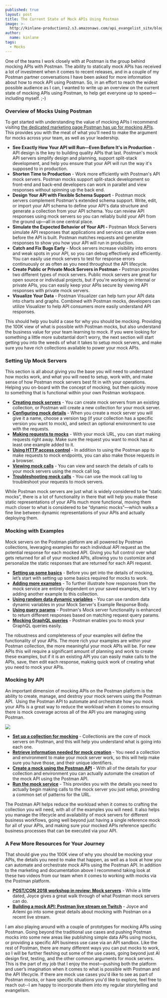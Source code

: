 ```yaml
---
published: true
layout: post
title: The Current State of Mock APIs Using Postman
image: >-
  http://kinlane-productions2.s3.amazonaws.com/api_evangelist_site/blog/mocking_apis_postman.jpeg
author:
  name: kinlane
tags:
  - Mocks
---
```

One of the teams I work closely with at Postman is the group behind mocking APIs with Postman. The ability to statically mock APIs has received a lot of investment when it comes to recent releases, and in a couple of my Postman partner conversations I have been asked for more information about how to mock API using Postman. So, in an effort to reach the widest possible audience as I can, I wanted to write up an overview on the current state of mocking APIs using Postman, to help get everyone up to speed—including myself. ;-)

### Overview of Mocks Using Postman

To get started with understanding the value of mocking APIs I recommend visiting [the dedicated marketing page Postman has up for mocking APIs](https://www.postman.com/features/mock-api/). This provides you with the meat of what you’ll need to make the argument for mocks across your team, as well as your leadership.

*   **See Exactly How Your API will Run—Even Before It's in Production** \- API design is the key to building quality APIs that last. Postman's mock API servers simplify design and planning, support split-stack development, and help you ensure that your API will run the way it's supposed to in production.
*   **Shorten Time to Production** - Work more efficiently with Postman's API mock servers. Postman mocks support split-stack development so front-end and back-end developers can work in parallel and view responses without spinning up the back end.
*   **Design Your API with Flexible Schema Support** - Postman mock servers complement Postman's extended schema support. Write, edit, or import your API schema to define your API's data structure and generate a collection from your API schema. You can review API responses using mock servers so you can reliably build your API from the ground up—all in one central place.
*   **Simulate the Expected Behavior of Your API -** Postman Mock Servers simulate API responses that applications and services can utilize even before the API is built. Postman matches requests and generate responses to show you how your API will run in production.
*   **Catch and Fix Bugs Early** \- Mock servers increase visibility into errors and weak spots in your API, so you can debug effectively and efficiently. You can easily use mock servers to test for response errors continuously or as often as you need throughout the API lifecycle.
*   **Create Public or Private Mock Servers in Postman -** Postman provides two different types of mock servers. Public mock servers are great for open source or individual projects, but if you're working on internal or private APIs, you can easily keep your APIs secure by viewing API responses with private mock servers.
*   **Visualize Your Data** \- Postman Visualizer can help turn your API data into charts and graphs. Combined with Postman mocks, developers can utilize Visualizer to help API consumers more easily understand API responses.

This should help you build a case for why you should be mocking. Providing the 100K view of what is possible with Postman mocks, but also understand the business value for your team learning to mock. If you were looking for something a little more substantial don’t worry, the next section will start getting you into the weeds of what it takes to setup mock servers, and make sure you have rich collections available to power your mock APIs.

### Setting Up Mock Servers

This section is all about giving you the base you will need to understand how mocks work, and what you will need to setup, work with, and make sense of how Postman mock servers best fit in with your operations. Helping you on-board with the concept of mocking, but then quickly move to something that is functional within your own Postman workspace.

*   **[Creating mock servers](https://learning.postman.com/docs/designing-and-developing-your-api/mocking-data/setting-up-mock/#creating-mock-servers)** - You can create mock servers from an existing collection, or Postman will create a new collection for your mock server.
*   **[Configuring mock details](https://learning.postman.com/docs/designing-and-developing-your-api/mocking-data/setting-up-mock/#configuring-mock-details)** - When you create a mock server you will give it a name, choose a version tag (if your collection has a specific version you want to mock), and select an optional environment to use with the requests.
*   **[Making requests to mocks](https://learning.postman.com/docs/designing-and-developing-your-api/mocking-data/setting-up-mock/#making-requests-to-mocks)** - With your mock URL, you can start making requests right away. Make sure the request you want to mock has at least one example added to it.
*   **[Using HTTP access control](https://learning.postman.com/docs/designing-and-developing-your-api/mocking-data/setting-up-mock/#using-http-access-control-for-a-mock)** - In addition to using the Postman app to make requests to mock endpoints, you can also make those requests in a browser.
*   **[Viewing mock calls](https://learning.postman.com/docs/designing-and-developing-your-api/mocking-data/setting-up-mock/#viewing-mock-calls)** - You can view and search the details of calls to your mock servers using the mock call log.
*   **[Troubleshooting mock calls](https://learning.postman.com/docs/designing-and-developing-your-api/mocking-data/setting-up-mock/#troubleshooting-mock-calls)** - You can use the mock call log to troubleshoot your requests to mock servers.

While Postman mock servers are just what is widely considered to be “static mocks”, there is a lot of functionality in there that will help you make these static representations of your APIs much more functional, moving them much closer to what is considered to be “dynamic mocks”—which walks a fine line between dynamic representations of your APIs and actually deploying them.

### Mocking with Examples

Mock servers on the Postman platform are all powered by Postman collections, leveraging examples for each individual API request as the potential response for each mocked API. Giving you full control over what gets returned for all of your mocked APIs, allowing you to customize and personalize the static responses that are returned for each API request.

*   **[Setting up some basics](https://learning.postman.com/docs/designing-and-developing-your-api/mocking-data/mocking-with-examples/#setting-up-some-basics)** - Before you get into the details of mocking, let’s start with setting up some basics required for mocks to work.
*   **[Adding more examples](https://learning.postman.com/docs/designing-and-developing-your-api/mocking-data/mocking-with-examples/#adding-more-examples)** - To further illustrate how responses from the mock service are entirely dependent on your saved examples, let's try adding another example to this collection.
*   **[Using random data dynamic variables](https://learning.postman.com/docs/designing-and-developing-your-api/mocking-data/mocking-with-examples/#using-random-data-dynamic-variables)** - You can use random data dynamic variables in your Mock Server's Example Response Body.
*   **[Using query params](https://learning.postman.com/docs/designing-and-developing-your-api/mocking-data/mocking-with-examples/#using-query-params)** - Postman's Mock server functionality is enhanced to return different responses based on matching request query params.
*   **[Mocking GraphQL queries](https://learning.postman.com/docs/designing-and-developing-your-api/mocking-data/mocking-with-examples/#mocking-graphql-queries)** - Postman enables you to mock your GraphQL queries easily.

The robustness and completeness of your examples will define the functionality of your APIs. The more rich your examples are within your Postman collection, the more meaningful your mock APIs will be. For new APIs this will require a significant amount of planning and work to create these examples, but if it is an existing API you can easily make calls to the APIs, save, then edit each response, making quick work of creating what you need to mock your APIs.

### Mocking by API

An important dimension of mocking APIs on the Postman platform is the ability to create, manage, and destroy your mock servers using the Postman API.  Using the Postman API to automate and orchestrate how you mock your APIs is a great way to reduce the workload when it comes to ensuring there is mock coverage across all of the API you are managing using Postman.

![](http://kinlane-productions2.s3.amazonaws.com/api_evangelist_site/blog/postman_platform_marketecture.png)

*   **[Set up a collection for mocking](https://learning.postman.com/docs/designing-and-developing-your-api/mocking-data/mock-with-api/#set-up-a-collection-for-mocking)** - Collectionis are the core of mock servers on Postman, and this will help you understand what is going into each one.
*   **[Retrieve information needed for mock creation](https://learning.postman.com/docs/designing-and-developing-your-api/mocking-data/mock-with-api/#retrieve-information-needed-for-mock-creation)** - You need a collection and environment to make your mock server work, so this will help make sure you have those, and their unique identifiers.
*   **[Create a mock using the Postman API](https://learning.postman.com/docs/designing-and-developing-your-api/mocking-data/mock-with-api/#set-up-a-collection-for-mocking)** - With all of the details for your collection and environment you can actually automate the creation of the mock API using the Postman API.
*   **[Run the mock service](https://learning.postman.com/docs/designing-and-developing-your-api/mocking-data/mock-with-api/#run-the-mock-service)** - This provides you with the details you need to actually begin making calls to the mock server you just setup, providing a common set of patterns for the URL.

The Postman API helps reduce the workload when it comes to crafting the collection you will need, with all of the examples you will need. It also helps you manage the lifecycle and availability of mock servers for different business workflows, going well beyond just having a single reference mock for all of your APIs, and making sure your mocked APIs reference specific business processes that can be executed via your API.

### A Few More Resources for Your Journey

That should give you the 100K view of why you should be mocking your APIs, the details you need to make that happen, as well as a look at how you can automate and orchestrate mock APIs using the Postman API. In addition to the marketing and documentation above I recommend taking look at these two videos from our team when it comes to working with mocks via the Postman platform.

*   **[POST/CON 2018 workshop in review: Mock servers](https://www.youtube.com/watch?v=tXjoya11RAg)** - While a little dated, Joyce gives a great walk through of what Postman mock servers can do.
*   **[Building a mock API: Postman live stream on Twitch](https://www.youtube.com/watch?v=kZOwHyCl9sY)** - Joyce and Arlemi go into some great details about mocking with Postman on a recent live stream.

I am also playing around with a couple of prototypes for mocking APIs using Postman. Going beyond the traditional use cases and pushing Postman mocks into some new areas like publishing simple data APIs using mocks, or providing a specific API business use case via an API sandbox. Like the rest of Postman, there are many different ways you can put mocks to work, so I will be further fleshing out some of the use cases, going beyond just AI design first, testing, and the other common arguments for mock servers. This is the part of my job that I enjoy the most—pushing both the platform and user’s imagination when it comes to what is possible with Postman and the API lifecycle. If there are mock use cases you'd ilke to see as part of Postman mocks, or have specific situations you'd like to explore, feel free to reach out--I am happy to incorporate them into my regular storytelling and evangelism.
